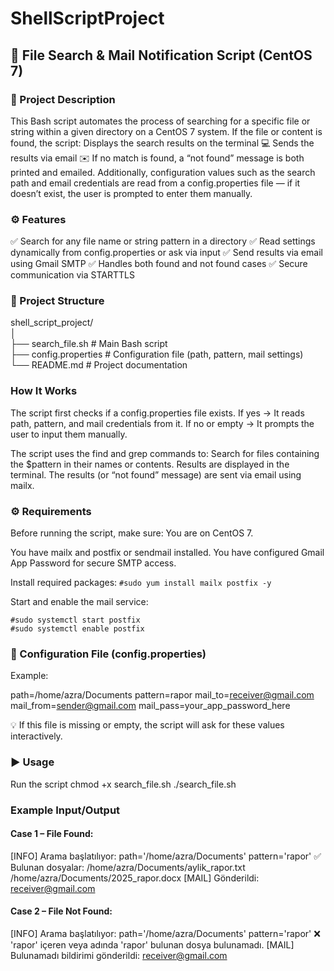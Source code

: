 # ShellScriptProject
## 📂 File Search & Mail Notification Script (CentOS 7)
### 🧩 Project Description

  This Bash script automates the process of searching for a specific file or string within a given directory on a CentOS 7 system.
  If the file or content is found, the script:
  Displays the search results on the terminal 💻
  Sends the results via email ✉️
  If no match is found, a “not found” message is both printed and emailed.
  Additionally, configuration values such as the search path and email credentials are read from a config.properties file — if it doesn’t exist, the user is prompted to enter them manually.


### ⚙️ Features

  ✅ Search for any file name or string pattern in a directory
  ✅ Read settings dynamically from config.properties or ask via input
  ✅ Send results via email using Gmail SMTP
  ✅ Handles both found and not found cases
  ✅ Secure communication via STARTTLS



### 📁 Project Structure
  shell_script_project/ <br>
  │ <br>
  ├── search_file.sh         # Main Bash script <br>
  ├── config.properties      # Configuration file (path, pattern, mail settings) <br>
  └── README.md              # Project documentation <br>



### How It Works
  
  The script first checks if a config.properties file exists.
  If yes → It reads path, pattern, and mail credentials from it.
  If no or empty → It prompts the user to input them manually.
  
  The script uses the find and grep commands to:
  Search for files containing the $pattern in their names or contents.
  Results are displayed in the terminal.
  The results (or “not found” message) are sent via email using mailx.



### ⚙️ Requirements

  Before running the script, make sure:
  You are on CentOS 7.
  
  You have mailx and postfix or sendmail installed.
  You have configured Gmail App Password for secure SMTP access.
  
  Install required packages:
  ```#sudo yum install mailx postfix -y```
  
  Start and enable the mail service:
  ```
  #sudo systemctl start postfix
  #sudo systemctl enable postfix
  ```


### 📄 Configuration File (config.properties)

  Example:
  
  path=/home/azra/Documents
  pattern=rapor
  mail_to=receiver@gmail.com
  mail_from=sender@gmail.com
  mail_pass=your_app_password_here
  
  
  💡 If this file is missing or empty, the script will ask for these values interactively.

### ▶️ Usage
  Run the script
  chmod +x search_file.sh
  ./search_file.sh

### Example Input/Output

 #### Case 1 – File Found:
  
  [INFO] Arama başlatılıyor: path='/home/azra/Documents' pattern='rapor'
  ✅ Bulunan dosyalar:
    /home/azra/Documents/aylik_rapor.txt
    /home/azra/Documents/2025_rapor.docx
  [MAIL] Gönderildi: receiver@gmail.com
  
  
  #### Case 2 – File Not Found:
  
  [INFO] Arama başlatılıyor: path='/home/azra/Documents' pattern='rapor'
  ❌ 'rapor' içeren veya adında 'rapor' bulunan dosya bulunamadı.
  [MAIL] Bulunamadı bildirimi gönderildi: receiver@gmail.com
